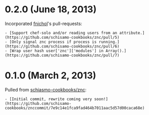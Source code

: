 # 0.2.0 (June 18, 2013)

Incorporated [fnichol](https://github.com/fnichol)'s pull-requests:

    - [Support chef-solo and/or reading users from an attribute.](https://github.com/schisamo-cookbooks/znc/pull/5)
    - [Only signal znc process if process is running.](https://github.com/schisamo-cookbooks/znc/pull/6)
    - [Wrap user hash user['znc']['modules'] in Array().](https://github.com/schisamo-cookbooks/znc/pull/7)

# 0.1.0 (March 2, 2013)

Pulled from [schiasmo-cookbooks/znc](https://github.com/schisamo-cookbooks/znc):

    - [Initial commit, rewrite coming very soon!](https://github.com/schisamo-cookbooks/znccommit/7e9c14e1fca9fad464b7011aac5d57d00caca68e)
